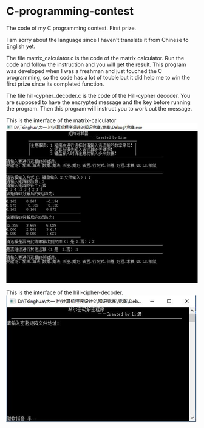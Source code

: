 
# C-programming-contest
The code of my C programming contest. First prize.

I am sorry about the language since I haven't translate it from Chinese to English yet.

The file matrix_calculator.c is the code of the matrix calculator. Run the code and follow the instruction and you will get the result. This program was developed when I was a freshman and just touched the C programming, so the code has a lot of touble but it did help me to win the first prize since its completed function.

The file hill-cypher_decoder.c is the code of the Hill-cypher decoder. You are supposed to have the encrypted message and the key before running the program. Then this program will instruct you to work out the message.

This is the interface of the matrix-calculator
![image](https://github.com/linm13/C-programming-contest/blob/master/INTERFACE.JPG)

This is the interface of the hill-cipher-decoder.
![image](https://github.com/linm13/C-programming-contest/blob/master/hill-decipher.JPG)
